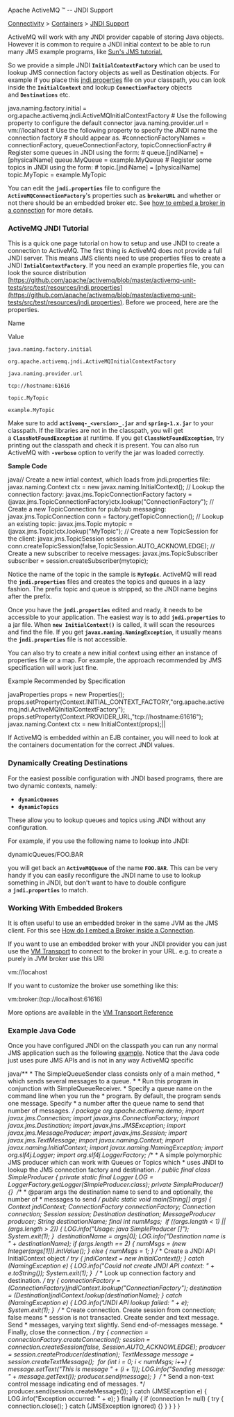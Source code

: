 Apache ActiveMQ ™ -- JNDI Support 

[Connectivity](connectivity.html) > [Containers](containers.html) > [JNDI Support](jndi-support.html)


ActiveMQ will work with any JNDI provider capable of storing Java objects. However it is common to require a JNDI initial context to be able to run many JMS example programs, like [Sun's JMS tutorial.](http://java.sun.com/products/jms/tutorial/1_3_1-fcs/doc/jms_tutorialTOC.html)

So we provide a simple JNDI **`InitialContextFactory`** which can be used to lookup JMS connection factory objects as well as Destination objects. For example if you place this [jndi.properties](http://svn.apache.org/repos/asf/activemq/trunk/activemq-unit-tests/src/test/resources/jndi.properties) file on your classpath, you can look inside the **`InitialContext`** and lookup **`ConnectionFactory`** objects and **`Destinations`** etc.

java.naming.factory.initial = org.apache.activemq.jndi.ActiveMQInitialContextFactory # Use the following property to configure the default connector java.naming.provider.url = vm://localhost # Use the following property to specify the JNDI name the connection factory # should appear as. #connectionFactoryNames = connectionFactory, queueConnectionFactory, topicConnectionFactry # Register some queues in JNDI using the form: # queue.\[jndiName\] = \[physicalName\] queue.MyQueue = example.MyQueue # Register some topics in JNDI using the form: # topic.\[jndiName\] = \[physicalName\] topic.MyTopic = example.MyTopic

You can edit the **`jndi.properties`** file to configure the **`ActiveMQConnectionFactory`**'s properties such as **`brokerURL`** and whether or not there should be an embedded broker etc. See [how to embed a broker in a connection](how-do-i-embed-a-broker-inside-a-connection.html) for more details.

### ActiveMQ JNDI Tutorial

This is a quick one page tutorial on how to setup and use JNDI to create a connection to ActiveMQ. The first thing is ActiveMQ does not provide a full JNDI server. This means JMS clients need to use properties files to create a JNDI **`IntialContextFactory`**. If you need an example properties file, you can look the source distribution [https://github.com/apache/activemq/blob/master/activemq-unit-tests/src/test/resources/jndi.properties](https://github.com/apache/activemq/blob/master/activemq-unit-tests/src/test/resources/jndi.properties). Before we proceed, here are the properties.

Name

Value

`java.naming.factory.initial`

`org.apache.activemq.jndi.ActiveMQInitialContextFactory`

`java.naming.provider.url`

`tcp://hostname:61616`

`topic.MyTopic`

`example.MyTopic`

Make sure to add **`activemq-_<version>_.jar`** and **`spring-1.x.jar`** to your classpath. If the libraries are not in the classpath, you will get a **`ClassNotFoundException`** at runtime. If you get **`ClassNotFoundException`**, try printing out the classpath and check it is present. You can also run ActiveMQ with **`-verbose`** option to verify the jar was loaded correctly.

**Sample Code**

java// Create a new intial context, which loads from jndi.properties file: javax.naming.Context ctx = new javax.naming.InitialContext(); // Lookup the connection factory: javax.jms.TopicConnectionFactory factory = (javax.jms.TopicConnectionFactory)ctx.lookup("ConnectionFactory"); // Create a new TopicConnection for pub/sub messaging: javax.jms.TopicConnection conn = factory.getTopicConnection(); // Lookup an existing topic: javax.jms.Topic mytopic = (javax.jms.Topic)ctx.lookup("MyTopic"); // Create a new TopicSession for the client: javax.jms.TopicSession session = conn.createTopicSession(false,TopicSession.AUTO_ACKNOWLEDGE); // Create a new subscriber to receive messages: javax.jms.TopicSubscriber subscriber = session.createSubscriber(mytopic);

Notice the name of the topic in the sample is **`MyTopic`**. ActiveMQ will read the **`jndi.properties`** files and creates the topics and queues in a lazy fashion. The prefix topic and queue is stripped, so the JNDI name begins after the prefix.

Once you have the **`jndi.properties`** edited and ready, it needs to be accessible to your application. The easiest way is to add **`jndi.properties`** to a jar file. When **`new InitialContext()`** is called, it will scan the resources and find the file. If you get **`javax.naming.NamingException`**, it usually means the **`jndi.properties`** file is not accessible.

You can also try to create a new initial context using either an instance of properties file or a map. For example, the approach recommended by JMS specification will work just fine.

Example Recommended by Specification

javaProperties props = new Properties(); props.setProperty(Context.INITIAL\_CONTEXT\_FACTORY,"org.apache.activemq.jndi.ActiveMQInitialContextFactory"); props.setProperty(Context.PROVIDER_URL,"tcp://hostname:61616"); javax.naming.Context ctx = new InitialContext(props);||

If ActiveMQ is embedded within an EJB container, you will need to look at the containers documentation for the correct JNDI values.

### Dynamically Creating Destinations

For the easiest possible configuration with JNDI based programs, there are two dynamic contexts, namely:

*   **`dynamicQueues`**
*   **`dynamicTopics`**

These allow you to lookup queues and topics using JNDI without any configuration.

For example, if you use the following name to lookup into JNDI:

dynamicQueues/FOO.BAR

you will get back an **`ActiveMQQueue`** of the name **`FOO.BAR`**. This can be very handy if you can easily reconfigure the JNDI name to use to lookup something in JNDI, but don't want to have to double configure a **`jndi.properties`** to match.

### Working With Embedded Brokers

It is often useful to use an embedded broker in the same JVM as the JMS client. For this see [How do I embed a Broker inside a Connection](how-do-i-embed-a-broker-inside-a-connection.html).

If you want to use an embedded broker with your JNDI provider you can just use the [VM Transport](vm-transport-reference.html) to connect to the broker in your URL. e.g. to create a purely in JVM broker use this URI

vm://locahost

If you want to customize the broker use something like this:

vm:broker:(tcp://localhost:61616)

More options are available in the [VM Transport Reference](vm-transport-reference.html)

### Example Java Code

Once you have configured JNDI on the classpath you can run any normal JMS application such as the following [example](http://svn.apache.org/repos/asf/incubator/activemq/trunk/activemq-unit-tests/src/test/java/org/apache/activemq/demo/SimpleProducer.java). Notice that the Java code just uses pure JMS APIs and is not in any way ActiveMQ specific

java/\*\* \* The SimpleQueueSender class consists only of a main method, * which sends several messages to a queue. * * Run this program in conjunction with SimpleQueueReceiver. * Specify a queue name on the command line when you run the * program. By default, the program sends one message. Specify * a number after the queue name to send that number of messages. */ package org.apache.activemq.demo; import javax.jms.Connection; import javax.jms.ConnectionFactory; import javax.jms.Destination; import javax.jms.JMSException; import javax.jms.MessageProducer; import javax.jms.Session; import javax.jms.TextMessage; import javax.naming.Context; import javax.naming.InitialContext; import javax.naming.NamingException; import org.slf4j.Logger; import org.slf4j.LoggerFactory; /** * A simple polymorphic JMS producer which can work with Queues or Topics which * uses JNDI to lookup the JMS connection factory and destination. */ public final class SimpleProducer { private static final Logger LOG = LoggerFactory.getLogger(SimpleProducer.class); private SimpleProducer() {}  /** * @param args the destination name to send to and optionally, the number of * messages to send */ public static void main(String\[\] args) { Context jndiContext; ConnectionFactory connectionFactory; Connection connection; Session session; Destination destination; MessageProducer producer; String destinationName; final int numMsgs;  if ((args.length < 1) || (args.length > 2)) { LOG.info("Usage: java SimpleProducer <destination-name> \[<number-of-messages>\]"); System.exit(1); }  destinationName = args\[0\]; LOG.info("Destination name is " + destinationName); if (args.length == 2) { numMsgs = (new Integer(args\[1\])).intValue(); } else { numMsgs = 1; } /* * Create a JNDI API InitialContext object */ try { jndiContext = new InitialContext(); } catch (NamingException e) { LOG.info("Could not create JNDI API context: " + e.toString()); System.exit(1); }  /* * Look up connection factory and destination. */ try { connectionFactory = (ConnectionFactory)jndiContext.lookup("ConnectionFactory"); destination = (Destination)jndiContext.lookup(destinationName); } catch (NamingException e) { LOG.info("JNDI API lookup failed: " + e); System.exit(1); }  /* * Create connection. Create session from connection; false means * session is not transacted. Create sender and text message. Send * messages, varying text slightly. Send end-of-messages message. * Finally, close the connection. */ try { connection = connectionFactory.createConnection(); session = connection.createSession(false, Session.AUTO_ACKNOWLEDGE); producer = session.createProducer(destination); TextMessage message = session.createTextMessage();  for (int i = 0; i < numMsgs; i++) { message.setText("This is message " + (i + 1)); LOG.info("Sending message: " + message.getText()); producer.send(message); }  /* * Send a non-text control message indicating end of messages. */ producer.send(session.createMessage()); } catch (JMSException e) { LOG.info("Exception occurred: " + e); } finally { if (connection != null) { try { connection.close(); } catch (JMSException ignored) {} } } } }

